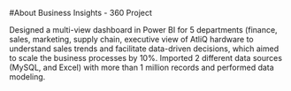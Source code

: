 #About Business Insights - 360 Project

Designed a multi-view dashboard in Power BI for 5 departments (finance, sales, marketing, supply chain, executive view of AtliQ hardware to understand sales trends and facilitate data-driven decisions, which aimed to scale the business processes by 10%.
Imported 2 different data sources (MySQL, and Excel) with more than 1 million records and performed data modeling.
